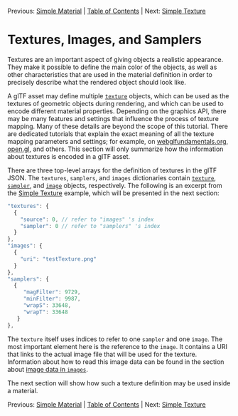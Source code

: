 Previous: [Simple Material](gltfTutorial_011_SimpleMaterial.md) | [Table of Contents](README.md) | Next: [Simple Texture](gltfTutorial_013_SimpleTexture.md)

# Textures, Images, and Samplers

Textures are an important aspect of giving objects a realistic appearance. They make it possible to define the main color of the objects, as well as other characteristics that are used in the material definition in order to precisely describe what the rendered object should look like.

A glTF asset may define multiple [`texture`](https://github.com/KhronosGroup/glTF/tree/master/specification/2.0/#reference-texture) objects, which can be used as the textures of geometric objects during rendering, and which can be used to encode different material properties. Depending on the graphics API, there may be many features and settings that influence the process of texture mapping. Many of these details are beyond the scope of this tutorial. There are dedicated tutorials that explain the exact meaning of all the texture mapping parameters and settings; for example, on [webglfundamentals.org](http://webglfundamentals.org/webgl/lessons/webgl-3d-textures.html),  [open.gl](https://open.gl/textures), and others. This section will only summarize how the information about textures is encoded in a glTF asset.

There are three top-level arrays for the definition of textures in the glTF JSON. The `textures`, `samplers`, and `images` dictionaries contain  [`texture`](https://github.com/KhronosGroup/glTF/tree/master/specification/2.0/#reference-texture),  [`sampler`](https://github.com/KhronosGroup/glTF/tree/master/specification/2.0/#reference-sampler), and [`image`](https://github.com/KhronosGroup/glTF/tree/master/specification/2.0/#reference-image) objects, respectively. The following is an excerpt from the [Simple Texture](gltfTutorial_013_SimpleTexture.md) example, which will be presented in the next section:

```javascript
"textures": {
  {
    "source": 0, // refer to "images" 's index
    "sampler": 0 // refer to "samplers" 's index
  }
},
"images": {
  {
    "uri": "testTexture.png"
  }
},
"samplers": {
  {
     "magFilter": 9729,
     "minFilter": 9987,
     "wrapS": 33648,
     "wrapT": 33648
   }
},
```

The `texture` itself uses indices to refer to one `sampler` and one `image`. The most important element here is the reference to the `image`. It contains a URI that links to the actual image file that will be used for the texture. Information about how to read this image data can be found in the section about [image data in `images`](gltfTutorial_002_BasicGltfStructure.md#image-data-in-images).

The next section will show how such a texture definition may be used inside a material. 

Previous: [Simple Material](gltfTutorial_011_SimpleMaterial.md) | [Table of Contents](README.md) | Next: [Simple Texture](gltfTutorial_013_SimpleTexture.md)
